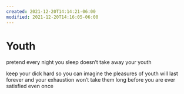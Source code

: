 ```yaml
---
created: 2021-12-20T14:14:21-06:00
modified: 2021-12-20T14:16:05-06:00
---
```


# Youth

pretend every night you sleep doesn’t take away your youth

keep your dick hard so you can imagine the pleasures of youth will last forever and your exhaustion won’t take them long before you are ever satisfied even once
